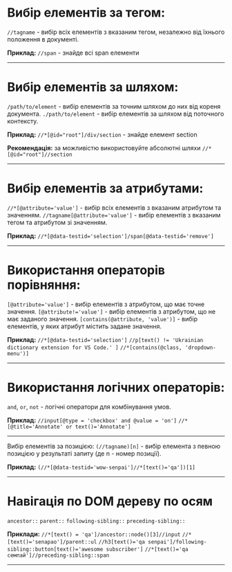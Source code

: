 # Вибір елементів за тегом:
`//tagname` - вибір всіх елементів з вказаним тегом, незалежно від їхнього положення в документі.

**Приклад:** `//span` - знайде всі span елементи

---

# Вибір елементів за шляхом:
`/path/to/element` - вибір елементів за точним шляхом до них від кореня документа.
`./path/to/element` - вибір елементів за шляхом від поточного контексту.

**Приклад:** `//*[@id="root"]/div/section` - знайде елемент section

**Рекомендація:** за можливістю використовуйте абсолютні шляхи `//*[@id="root"]//section`

---

# Вибір елементів за атрибутами:
`//*[@attribute='value']` - вибір всіх елементів з вказаним атрибутом та значенням.
`//tagname[@attribute='value']` - вибір елементів з вказаним тегом та атрибутом зі значенням.

**Приклад:** 
`//*[@data-testid='selection']/span[@data-testid='remove']`

---

# Використання операторів порівняння:
`[@attribute='value']` - вибір елементів з атрибутом, що має точне значення.
`[@attribute!='value']` - вибір елементів з атрибутом, що не має заданого значення.
`[contains(@attribute, 'value')]` - вибір елементів, у яких атрибут містить задане значення.

**Приклад:**
`//*[@data-testid='selection']`
`//p[text() != 'Ukrainian dictionary extension for VS Code.' ]`
`//*[contains(@class, 'dropdown-menu')]`

---

# Використання логічних операторів:
`and`, `or`, `not` - логічні оператори для комбінування умов.

**Приклад:**
`//input[@type = 'checkbox' and @value = 'on']`
`//*[@title='Annotate' or text()='Annotate']`

---

Вибір елементів за позицією:
`(//tagname)[n]` - вибір елемента з певною позицією у результаті запиту (де n - номер позиції).

**Приклад:**
`(//*[@data-testid='wow-senpai']//*[text()='qa'])[1]`

---

# Навігація по DOM дереву по осям 
`ancestor::`
`parent::`
`following-sibling::`
`preceding-sibling::`

**Приклади:**
`//*[text() = 'qa']/ancestor::node()[3]//input`
`//*[text()='senapao']/parent::ul`
`//h3[text()='qa senpai']/following-sibling::button[text()='awesome subscriber']`
`//*[text()='qa семпай']//preceding-sibling::span`

---
